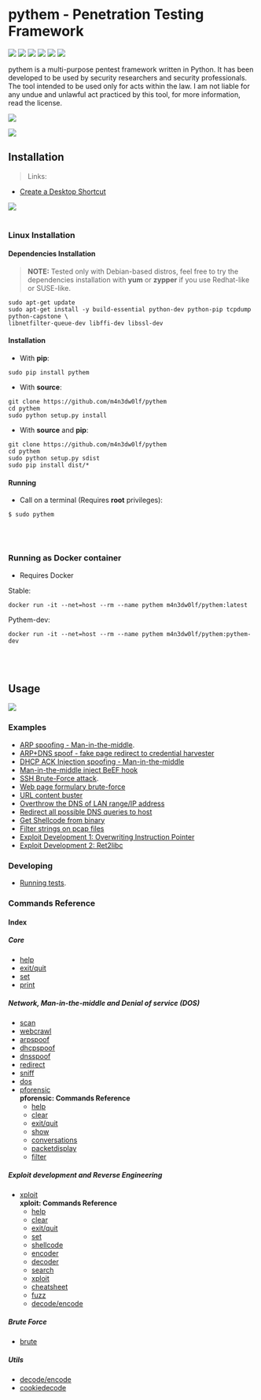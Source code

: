 # pythem - Penetration Testing Framework

![](https://img.shields.io/pypi/v/pythem.svg)
![](https://img.shields.io/badge/python-2.7-blue.svg)
![](https://img.shields.io/badge/OS-GNU%2FLinux-000000.svg)
![](https://img.shields.io/docker/automated/m4n3dw0lf/pythem.svg)
![](https://img.shields.io/docker/build/m4n3dw0lf/pythem.svg)
[![](https://img.shields.io/badge/donate-bitcoin-yellow.svg)](https://blockchain.info/address/1Eggia3JXwWiR4mkVqztionNUfs2N3ghAd)

pythem is a multi-purpose pentest framework written in Python. It has been developed to be used by security researchers and security professionals. The tool intended to be used only for acts within the law. I am not liable for any undue and unlawful act practiced by this tool, for more information, read the license.


![](img/pythembg.png)

[![](https://img.shields.io/badge/wiki--green.svg)](https://github.com/m4n3dw0lf/pythem/wiki)

## Installation

> Links:

- [Create a Desktop Shortcut](https://github.com/m4n3dw0lf/pythem/wiki/Installation#create-a-desktop-shortcut)

![](img/desktopicon-wiki.png)
<br><br>
### Linux Installation

#### Dependencies Installation

> **NOTE:** Tested only with Debian-based distros, feel free to try the dependencies installation with **yum** or **zypper** if you use Redhat-like or SUSE-like.

```
sudo apt-get update
sudo apt-get install -y build-essential python-dev python-pip tcpdump python-capstone \
libnetfilter-queue-dev libffi-dev libssl-dev
```

#### Installation

- With **pip**:

```
sudo pip install pythem
```

- With **source**:

```
git clone https://github.com/m4n3dw0lf/pythem
cd pythem
sudo python setup.py install
```

- With **source** and **pip**:
```
git clone https://github.com/m4n3dw0lf/pythem
cd pythem
sudo python setup.py sdist
sudo pip install dist/*
```

#### Running

- Call on a terminal (Requires **root** privileges):

```
$ sudo pythem
```

<br><br>

### Running as Docker container

- Requires Docker

Stable:

```
docker run -it --net=host --rm --name pythem m4n3dw0lf/pythem:latest
```

Pythem-dev:

```
docker run -it --net=host --rm --name pythem m4n3dw0lf/pythem:pythem-dev
```

<br><br>

## Usage

![](img/pythem.gif)

### Examples

- [ARP spoofing - Man-in-the-middle](https://github.com/m4n3dw0lf/pythem/wiki/Examples#arp-spoofing---man-in-the-middle).
- [ARP+DNS spoof - fake page redirect to credential harvester](https://github.com/m4n3dw0lf/pythem/wiki/Examples#arpdns-spoof---fake-page-redirect-to-credential-harvester)
- [DHCP ACK Injection spoofing - Man-in-the-middle](https://github.com/m4n3dw0lf/pythem/wiki/Examples#man-in-the-middle-dhcp-spoofing---dhcp-ack-injection)
- [Man-in-the-middle inject BeEF hook](https://github.com/m4n3dw0lf/pythem/wiki/Examples#inject-beef-hook)
- [SSH Brute-Force attack](https://github.com/m4n3dw0lf/pythem/wiki/Examples#ssh-brute-force-attack).
- [Web page formulary brute-force](https://github.com/m4n3dw0lf/pythem/wiki/Examples#web-page-formulary-brute-force)
- [URL content buster](https://github.com/m4n3dw0lf/pythem/wiki/Examples#url-content-buster)
- [Overthrow the DNS of LAN range/IP address](https://github.com/m4n3dw0lf/pythem/wiki/Examples#overthrow-the-dns-of-lan-rangeip-address)
- [Redirect all possible DNS queries to host](https://github.com/m4n3dw0lf/pythem/wiki/Examples#redirect-all-possible-dns-queries-to-host)
- [Get Shellcode from binary](https://github.com/m4n3dw0lf/pythem/wiki/Examples#get-shellcode-from-binary)
- [Filter strings on pcap files](https://github.com/m4n3dw0lf/pythem/wiki/Examples#filter-strings-on-pcap-files)
- [Exploit Development 1: Overwriting Instruction Pointer](https://github.com/m4n3dw0lf/pythem/wiki/Exploit-development#exploit-development-1-overwriting-instruction-pointer)
- [Exploit Development 2: Ret2libc](https://github.com/m4n3dw0lf/pythem/wiki/Exploit-development#exploit-development-2-ret2libc)

### Developing

- [Running tests](https://github.com/m4n3dw0lf/pythem/wiki/Developing#running-tests).

### Commands Reference

#### Index

##### Core
  - [help](https://github.com/m4n3dw0lf/pythem/wiki/Commands-Reference#help)
  - [exit/quit](https://github.com/m4n3dw0lf/pythem/wiki/Commands-Reference#exitquit)
  - [set](https://github.com/m4n3dw0lf/pythem/wiki/Commands-Reference#set)
  - [print](https://github.com/m4n3dw0lf/pythem/wiki/Commands-Reference#print)

##### Network, Man-in-the-middle and Denial of service (DOS)<br>
  - [scan](https://github.com/m4n3dw0lf/pythem/wiki/Commands-Reference#scan)
  - [webcrawl](https://github.com/m4n3dw0lf/pythem/wiki/Commands-Reference#webcrawl)
  - [arpspoof](https://github.com/m4n3dw0lf/pythem/wiki/Commands-Reference#arpspoof)
  - [dhcpspoof](https://github.com/m4n3dw0lf/pythem/wiki/Commands-Reference#dhcpspoof)
  - [dnsspoof](https://github.com/m4n3dw0lf/pythem/wiki/Commands-Reference#dnsspoof)
  - [redirect](https://github.com/m4n3dw0lf/pythem/wiki/Commands-Reference#redirect)
  - [sniff](https://github.com/m4n3dw0lf/pythem/wiki/Commands-Reference#sniff)
  - [dos](https://github.com/m4n3dw0lf/pythem/wiki/Commands-Reference#dos)
  - [pforensic](https://github.com/m4n3dw0lf/pythem/wiki/Commands-Reference#pforensic)
    <br>**pforensic: Commands Reference**<br>
    - [help](https://github.com/m4n3dw0lf/pythem/wiki/Commands-Reference#help-1)
    - [clear](https://github.com/m4n3dw0lf/pythem/wiki/Commands-Reference#clear)
    - [exit/quit](https://github.com/m4n3dw0lf/pythem/wiki/Commands-Reference#exitquit-1)
    - [show](https://github.com/m4n3dw0lf/pythem/wiki/Commands-Reference#show)
    - [conversations](https://github.com/m4n3dw0lf/pythem/wiki/Commands-Reference#conversations)
    - [packetdisplay](https://github.com/m4n3dw0lf/pythem/wiki/Commands-Reference#packetdisplay-num)
    - [filter](https://github.com/m4n3dw0lf/pythem/wiki/Commands-Reference#filter-stringlayer)

##### Exploit development and Reverse Engineering<br>
  - [xploit](https://github.com/m4n3dw0lf/pythem/wiki/Commands-Reference#xploit)
    <br>**xploit: Commands Reference**<br>
    - [help](https://github.com/m4n3dw0lf/pythem/wiki/Commands-Reference#help-2)
    - [clear](https://github.com/m4n3dw0lf/pythem/wiki/Commands-Reference#clear-1)
    - [exit/quit](https://github.com/m4n3dw0lf/pythem/wiki/Commands-Reference#exitquit-2)
    - [set](https://github.com/m4n3dw0lf/pythem/wiki/Commands-Reference#set-1)
    - [shellcode](https://github.com/m4n3dw0lf/pythem/wiki/Commands-Reference#shellcode)
    - [encoder](https://github.com/m4n3dw0lf/pythem/wiki/Commands-Reference#encoder)
    - [decoder](https://github.com/m4n3dw0lf/pythem/wiki/Commands-Reference#decoder)
    - [search](https://github.com/m4n3dw0lf/pythem/wiki/Commands-Reference#search)
    - [xploit](https://github.com/m4n3dw0lf/pythem/wiki/Commands-Reference#xploit-1)
    - [cheatsheet](https://github.com/m4n3dw0lf/pythem/wiki/Commands-Reference#cheatsheet)
    - [fuzz](https://github.com/m4n3dw0lf/pythem/wiki/Commands-Reference#fuzz)
    - [decode/encode](https://github.com/m4n3dw0lf/pythem/wiki/Commands-Reference#decodeencode)

##### Brute Force<br>
  - [brute](https://github.com/m4n3dw0lf/pythem/wiki/Commands-Reference#brute)

##### Utils<br>
  - [decode/encode](https://github.com/m4n3dw0lf/pythem/wiki/Commands-Reference#decodeencode-1)
  - [cookiedecode](https://github.com/m4n3dw0lf/pythem/wiki/Commands-Reference#cookiedecode)
